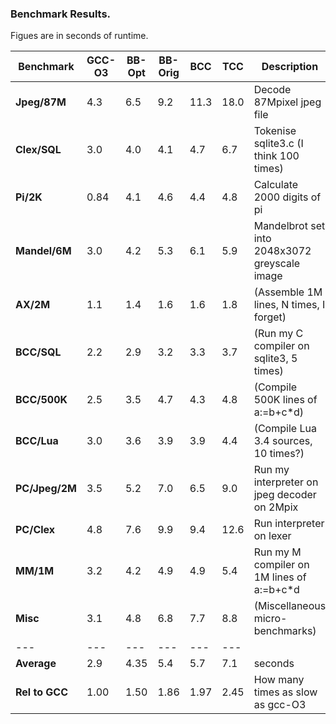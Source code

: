 ### Benchmark Results.

Figues are in seconds of runtime.

Benchmark | GCC-O3 | BB-Opt | BB-Orig | BCC | TCC | Description
--- | --- | --- | --- | --- | --- | ---
**Jpeg/87M** | 4.3 | 6.5 | 9.2 | 11.3 | 18.0 | Decode 87Mpixel jpeg file
**Clex/SQL** | 3.0 | 4.0 | 4.1 | 4.7 | 6.7 | Tokenise sqlite3.c (I think 100 times)
**Pi/2K** | 0.84 | 4.1 | 4.6 | 4.4 | 4.8 | Calculate 2000 digits of pi
**Mandel/6M** | 3.0 | 4.2 | 5.3 | 6.1 | 5.9 | Mandelbrot set into 2048x3072 greyscale image
**AX/2M** | 1.1 | 1.4 | 1.6 | 1.6 | 1.8 | (Assemble 1M lines, N times, I forget)
**BCC/SQL** | 2.2 | 2.9 | 3.2 | 3.3 | 3.7 | (Run my C compiler on sqlite3, 5 times)
**BCC/500K** | 2.5 | 3.5 | 4.7 | 4.3 | 4.8 | (Compile 500K lines of a:=b+c\*d)
**BCC/Lua** | 3.0 | 3.6 | 3.9 | 3.9 | 4.4 | (Compile Lua 3.4 sources, 10 times?)
**PC/Jpeg/2M** | 3.5| 5.2 | 7.0 | 6.5 | 9.0 | Run my interpreter on jpeg decoder on 2Mpix
**PC/Clex** | 4.8 | 7.6 | 9.9 | 9.4 | 12.6 | Run interpreter on lexer
**MM/1M**  | 3.2 | 4.2 | 4.9 | 4.9 | 5.4 |  Run my M compiler on 1M lines of a:=b+c\*d
**Misc** | 3.1 | 4.8 | 6.8 | 7.7 | 8.8 | (Miscellaneous micro-benchmarks)
--- | --- | --- | --- | --- | --- | 
**Average**  | 2.9 | 4.35 | 5.4  | 5.7 | 7.1  | seconds
**Rel to GCC** | 1.00  | 1.50 | 1.86 | 1.97 | 2.45 | How many times as slow as gcc-O3

